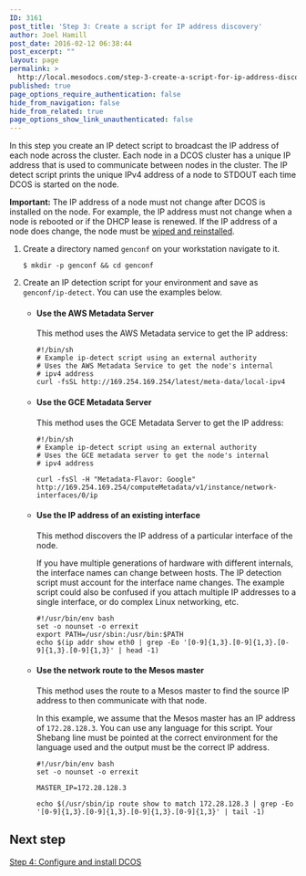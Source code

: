 ```yaml
---
ID: 3161
post_title: 'Step 3: Create a script for IP address discovery'
author: Joel Hamill
post_date: 2016-02-12 06:38:44
post_excerpt: ""
layout: page
permalink: >
  http://local.mesodocs.com/step-3-create-a-script-for-ip-address-discovery/
published: true
page_options_require_authentication: false
hide_from_navigation: false
hide_from_related: true
page_options_show_link_unauthenticated: false
---
```

In this step you create an IP detect script to broadcast the IP address of each node across the cluster. Each node in a DCOS cluster has a unique IP address that is used to communicate between nodes in the cluster. The IP detect script prints the unique IPv4 address of a node to STDOUT each time DCOS is started on the node.

**Important:** The IP address of a node must not change after DCOS is installed on the node. For example, the IP address must not change when a node is rebooted or if the DHCP lease is renewed. If the IP address of a node does change, the node must be [wiped and reinstalled][1].

1.  Create a directory named `genconf` on your workstation navigate to it.
    
        $ mkdir -p genconf && cd genconf
        

2.  Create an IP detection script for your environment and save as `genconf/ip-detect`. You can use the examples below.
    
    *   #### Use the AWS Metadata Server
        
        This method uses the AWS Metadata service to get the IP address:
        
            #!/bin/sh
            # Example ip-detect script using an external authority
            # Uses the AWS Metadata Service to get the node's internal
            # ipv4 address
            curl -fsSL http://169.254.169.254/latest/meta-data/local-ipv4
            
    
    *   #### Use the GCE Metadata Server
        
        This method uses the GCE Metadata Server to get the IP address:
        
            #!/bin/sh
            # Example ip-detect script using an external authority
            # Uses the GCE metadata server to get the node's internal
            # ipv4 address
            
            curl -fsSl -H "Metadata-Flavor: Google" http://169.254.169.254/computeMetadata/v1/instance/network-interfaces/0/ip
            
    
    *   #### Use the IP address of an existing interface
        
        This method discovers the IP address of a particular interface of the node.
        
        If you have multiple generations of hardware with different internals, the interface names can change between hosts. The IP detection script must account for the interface name changes. The example script could also be confused if you attach multiple IP addresses to a single interface, or do complex Linux networking, etc.
        
            #!/usr/bin/env bash
            set -o nounset -o errexit
            export PATH=/usr/sbin:/usr/bin:$PATH
            echo $(ip addr show eth0 | grep -Eo '[0-9]{1,3}.[0-9]{1,3}.[0-9]{1,3}.[0-9]{1,3}' | head -1)
            
    
    *   #### Use the network route to the Mesos master
        
        This method uses the route to a Mesos master to find the source IP address to then communicate with that node.
        
        In this example, we assume that the Mesos master has an IP address of `172.28.128.3`. You can use any language for this script. Your Shebang line must be pointed at the correct environment for the language used and the output must be the correct IP address.
        
            #!/usr/bin/env bash
            set -o nounset -o errexit
            
            MASTER_IP=172.28.128.3
            
            echo $(/usr/sbin/ip route show to match 172.28.128.3 | grep -Eo '[0-9]{1,3}.[0-9]{1,3}.[0-9]{1,3}.[0-9]{1,3}' | tail -1)
            

## Next step

[Step 4: Configure and install DCOS][2]

 [1]: ../getting-started/installing/installing-enterprise-edition/dcos-cleanup-script/
 [2]: ../step-4-configure-and-install-dcos/